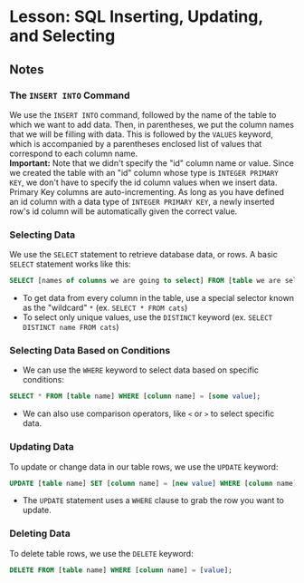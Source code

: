 # Lesson: SQL Inserting, Updating, and Selecting

## Notes

### The `INSERT INTO` Command

We use the `INSERT INTO` command, followed by the name of the table to which we want to add data. Then, in parentheses, we put the column names that we will be filling with data. This is followed by the `VALUES` keyword, which is accompanied by a parentheses enclosed list of values that correspond to each column name.<br>
**Important:** Note that we didn't specify the "id" column name or value. Since we created the table with an "id" column whose type is `INTEGER PRIMARY KEY`, we don't have to specify the id column values when we insert data. Primary Key columns are auto-incrementing. As long as you have defined an id column with a data type of `INTEGER PRIMARY KEY`, a newly inserted row's id column will be automatically given the correct value.

### Selecting Data

We use the `SELECT` statement to retrieve database data, or rows. A basic `SELECT` statement works like this:

```sql
SELECT [names of columns we are going to select] FROM [table we are selecting from];
```

- To get data from every column in the table, use a special selector known as the "wildcard" `*` (ex. `SELECT * FROM cats`)
- To select only unique values, use the `DISTINCT` keyword (ex. `SELECT DISTINCT name FROM cats`)

### Selecting Data Based on Conditions

- We can use the `WHERE` keyword to select data based on specific conditions:

```sql
SELECT * FROM [table name] WHERE [column name] = [some value];
```

- We can also use comparison operators, like `<` or `>` to select specific data.

### Updating Data

To update or change data in our table rows, we use the `UPDATE` keyword:

```sql
UPDATE [table name] SET [column name] = [new value] WHERE [column name] = [value];
```

- The `UPDATE` statement uses a `WHERE` clause to grab the row you want to update.

### Deleting Data

To delete table rows, we use the `DELETE` keyword:

```sql
DELETE FROM [table name] WHERE [column name] = [value];
```